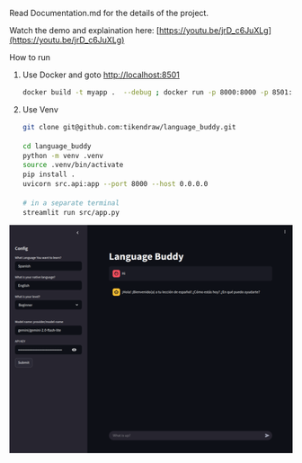 
Read Documentation.md for the details of the project.

Watch the demo and explaination here: [https://youtu.be/jrD_c6JuXLg](https://youtu.be/jrD_c6JuXLg)

How to run
1. Use Docker and goto [http://localhost:8501](http://localhost:8501)

    ```bash
    docker build -t myapp .  --debug ; docker run -p 8000:8000 -p 8501:8501 myapp
    ```

2. Use Venv
    ```bash
    git clone git@github.com:tikendraw/language_buddy.git

    cd language_buddy
    python -m venv .venv
    source .venv/bin/activate
    pip install .
    uvicorn src.api:app --port 8000 --host 0.0.0.0 

    # in a separate terminal
    streamlit run src/app.py
    
    ```

![Screenshot](./images/screenshot.png)